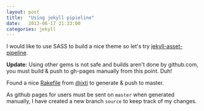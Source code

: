 ```yaml
---
layout: post
title:  "Using jekyll pipieline"
date:   2013-06-17 21:33:00
categories: jekyll
---
```


I would like to use SASS to build a nice theme so let's try [jekyll-asset-pipeline][pipe].

**Update:** Using other gems is not safe and builds aren't done by github.com, you must
build & push to gh-pages manually from this point. Duh!

Found a nice [Rakefile][rakefile] from [@ixti][ixti] to generate & push to master.

As github pages for users must be sent on `master` when generated manually,
I have created a new branch `source` to keep track of my changes.

[pipe]: https://github.com/matthodan/jekyll-asset-pipeline
[rakefile]: https://github.com/ixti/ixti.github.com/blob/source/Rakefile
[ixti]: https://github.com/ixti